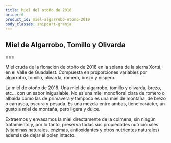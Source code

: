 ```yaml
---
title: Miel del otoño de 2018
price: 6
product_id: miel-algarrobo-otono-2019
body_classes: snipcart-granja
---
```


## Miel de Algarrobo, Tomillo y Olivarda

===

Miel cruda de la floración de otoño de 2018 en la solana de la sierra
Xortá, en el Valle de Guadalest. Compuesta en proporciones variables por algarrobo, tomillo, olivarda,
romero, brezo y níspero.

La miel de otoño de 2018. Una miel de algarrobo, tomillo y olivarda, brezo,
etc... con un sabor inigualable. No es una miel monofloral clara de romero o
albaida como las de primavera y tampoco es una miel de montaña, de brezo o
carrasca, oscura y pesada. Es una mezcla entre ambas, tiene carácter, un gusto a
miel de montaña, pero ligera y dulce.

Extraemos y envasamos la miel directamente de la colmena, sin ningún tratamiento
y, por lo tanto, preserva todas sus propiedades nutricionales (vitaminas
naturales, enzimas, antioxidantes y otros nutrientes naturales) además de dejar
el polen intacto.





